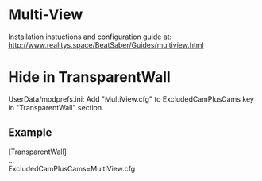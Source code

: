 # Multi-View
Installation instuctions and configuration guide at: http://www.realitys.space/BeatSaber/Guides/multiview.html

# Hide in TransparentWall
UserData/modprefs.ini: Add "MultiView.cfg" to ExcludedCamPlusCams key in "TransparentWall" section.  

## Example
[TransparentWall]  
...  
ExcludedCamPlusCams=MultiView.cfg
